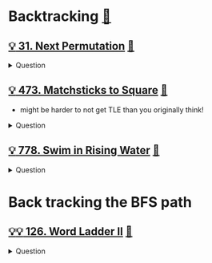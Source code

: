 # Backtracking [:notebook:](../basics/algorithms.md#backtracking)

## [:bulb: 31. Next Permutation](https://leetcode.com/problems/next-permutation/) [:dart:](next_permutation.h)

<details><summary markdown="span">Question</summary>

```markdown
Find next permutation of an array.

Input: nums = [1,2,3]
Output: [1,3,2]

Input: nums = [3,2,1]
Output: [1,2,3]

Input: nums = [1,1,5]
Output: [1,5,1]
```
</details>


## [:bulb: 473. Matchsticks to Square](https://leetcode.com/problems/matchsticks-to-square/) [:dart:](matchsticks_to_square.h)
- might be harder to not get TLE than you originally think!
<details><summary markdown="span">Question</summary>

```markdown
You are given an integer array matchsticks where
- matchsticks[i] is the length of the ith matchstick.

You want to use all the matchsticks to make one square.
- You should not break any stick
- but you can link them up
- and each matchstick must be used exactly one time.

Return true if you can make this square and false otherwise.

Input: matchsticks = [1,1,2,2,2]
Output: true
Explanation: You can form a square with length 2, one side of the square came two sticks with length 1.
(1+1 / 2 / 2 / 2)

Input: matchsticks = [3,3,3,3,4]
Output: false
Explanation: You cannot find a way to form a square with all the matchsticks.
```
</details>

## [:bulb: 778. Swim in Rising Water](https://leetcode.com/problems/swim-in-rising-water/) [:dart:](matchsticks_to_square.h)

<details><summary markdown="span">Question</summary>

```markdown
You are given an n x n integer matrix grid where each value grid[i][j]
represents the elevation at that point (i, j).

The rain starts to fall. At time t, the depth of the water everywhere is t.

You can swim from a square to another 4-directionally adjacent square
- if and only if the elevation of both squares individually are at most t.
- You can swim infinite distances in zero time.
- Of course, you must stay within the boundaries of the grid during your swim.

Return the least time until you can reach the bottom right square
(n - 1, n - 1) if you start at the top left square (0, 0).

Input: grid = [[0,3],
               [2,1]]
Output: 2
You cannot reach point (1, 0) until time 2.
Then you can reach bottom right
```
</details>


# Back tracking the BFS path

## [:bulb::bulb: 126. Word Ladder II](https://leetcode.com/problems/word-ladder-ii/) [:dart:](word_ladder_ii.h)

<details><summary markdown="span">Question</summary>

```markdown
A transformation sequence from word `beginWord` to word `endWord`
using a dictionary `wordList` is a sequence of words:
    `beginWord -> s1 -> s2 -> ... -> sk`

such that:
- Every adjacent pair of words differs by **a single letter**.
- Every `si` for `1 <= i <= k` is in wordList.
- Note that `beginWord` does not need to be in `wordList`.
- `sk == endWord`

- Given two words, `beginWord` and `endWord`, and a dictionary `wordList`,
return all the shortest transformation sequences from `beginWord` to `endWord`,
or an empty list if no such sequence exists.

- Each sequence should be returned as a list of the words `[beginWord, s1, s2, ..., sk]`.

Input: `beginWord` = "hit",
       `endWord`   = "cog",
       `wordList` = ["hot","dot","dog","lot","log","cog"]

Output: [["hit","hot","dot","dog","cog"],
         ["hit","hot","lot","log","cog"]]

Explanation: There are 2 shortest transformation sequences:
- "hit" -> "hot" -> "dot" -> "dog" -> "cog"
- "hit" -> "hot" -> "lot" -> "log" -> "cog"

</details>